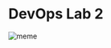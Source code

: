 # DevOps Lab 2

![meme](https://preview.redd.it/maybe-this-is-a-git-repost-v0-qfnbpvj0xhla1.jpg?width=1080&crop=smart&auto=webp&s=6c411b755ba5a8be0bebe1b804cfd2d2a53ffc52)